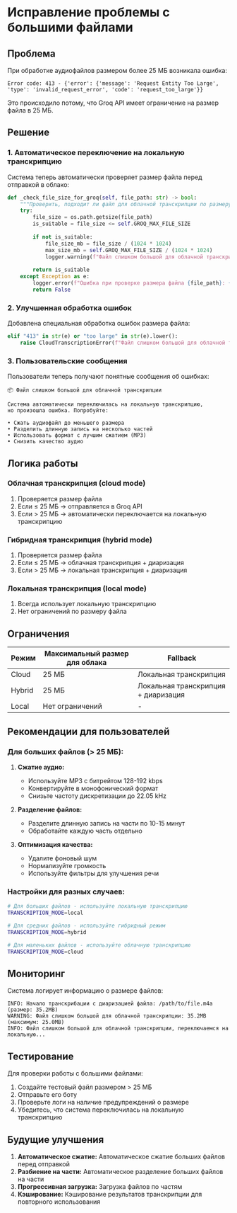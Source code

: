 # Исправление проблемы с большими файлами

## Проблема

При обработке аудиофайлов размером более 25 МБ возникала ошибка:
```
Error code: 413 - {'error': {'message': 'Request Entity Too Large', 'type': 'invalid_request_error', 'code': 'request_too_large'}}
```

Это происходило потому, что Groq API имеет ограничение на размер файла в 25 МБ.

## Решение

### 1. Автоматическое переключение на локальную транскрипцию

Система теперь автоматически проверяет размер файла перед отправкой в облако:

```python
def _check_file_size_for_groq(self, file_path: str) -> bool:
    """Проверить, подходит ли файл для облачной транскрипции по размеру"""
    try:
        file_size = os.path.getsize(file_path)
        is_suitable = file_size <= self.GROQ_MAX_FILE_SIZE
        
        if not is_suitable:
            file_size_mb = file_size / (1024 * 1024)
            max_size_mb = self.GROQ_MAX_FILE_SIZE / (1024 * 1024)
            logger.warning(f"Файл слишком большой для облачной транскрипции: {file_size_mb:.1f}MB (максимум: {max_size_mb}MB)")
        
        return is_suitable
    except Exception as e:
        logger.error(f"Ошибка при проверке размера файла {file_path}: {e}")
        return False
```

### 2. Улучшенная обработка ошибок

Добавлена специальная обработка ошибок размера файла:

```python
elif "413" in str(e) or "too large" in str(e).lower():
    raise CloudTranscriptionError(f"Файл слишком большой для облачной транскрипции: {e}", file_path)
```

### 3. Пользовательские сообщения

Пользователи теперь получают понятные сообщения об ошибках:

```
📦 Файл слишком большой для облачной транскрипции

Система автоматически переключилась на локальную транскрипцию, 
но произошла ошибка. Попробуйте:

• Сжать аудиофайл до меньшего размера
• Разделить длинную запись на несколько частей
• Использовать формат с лучшим сжатием (MP3)
• Снизить качество аудио
```

## Логика работы

### Облачная транскрипция (cloud mode)
1. Проверяется размер файла
2. Если ≤ 25 МБ → отправляется в Groq API
3. Если > 25 МБ → автоматически переключается на локальную транскрипцию

### Гибридная транскрипция (hybrid mode)
1. Проверяется размер файла
2. Если ≤ 25 МБ → облачная транскрипция + диаризация
3. Если > 25 МБ → локальная транскрипция + диаризация

### Локальная транскрипция (local mode)
1. Всегда использует локальную транскрипцию
2. Нет ограничений по размеру файла

## Ограничения

| Режим | Максимальный размер для облака | Fallback |
|-------|--------------------------------|----------|
| Cloud | 25 МБ | Локальная транскрипция |
| Hybrid | 25 МБ | Локальная транскрипция + диаризация |
| Local | Нет ограничений | - |

## Рекомендации для пользователей

### Для больших файлов (> 25 МБ):
1. **Сжатие аудио:**
   - Используйте MP3 с битрейтом 128-192 kbps
   - Конвертируйте в монофонический формат
   - Снизьте частоту дискретизации до 22.05 kHz

2. **Разделение файлов:**
   - Разделите длинную запись на части по 10-15 минут
   - Обработайте каждую часть отдельно

3. **Оптимизация качества:**
   - Удалите фоновый шум
   - Нормализуйте громкость
   - Используйте фильтры для улучшения речи

### Настройки для разных случаев:

```bash
# Для больших файлов - используйте локальную транскрипцию
TRANSCRIPTION_MODE=local

# Для средних файлов - используйте гибридный режим
TRANSCRIPTION_MODE=hybrid

# Для маленьких файлов - используйте облачную транскрипцию
TRANSCRIPTION_MODE=cloud
```

## Мониторинг

Система логирует информацию о размере файлов:

```log
INFO: Начало транскрибации с диаризацией файла: /path/to/file.m4a (размер: 35.2MB)
WARNING: Файл слишком большой для облачной транскрипции: 35.2MB (максимум: 25.0MB)
INFO: Файл слишком большой для облачной транскрипции, переключаемся на локальную...
```

## Тестирование

Для проверки работы с большими файлами:

1. Создайте тестовый файл размером > 25 МБ
2. Отправьте его боту
3. Проверьте логи на наличие предупреждений о размере
4. Убедитесь, что система переключилась на локальную транскрипцию

## Будущие улучшения

1. **Автоматическое сжатие:** Автоматическое сжатие больших файлов перед отправкой
2. **Разбиение на части:** Автоматическое разделение больших файлов на части
3. **Прогрессивная загрузка:** Загрузка файлов по частям
4. **Кэширование:** Кэширование результатов транскрипции для повторного использования

